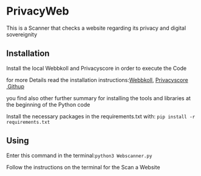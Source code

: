 # PrivacyWeb
This is a Scanner that checks a website regarding its privacy and digital sovereignity
## Installation
Install the local Webbkoll and Privacyscore in order to execute the Code

for more Details read the installation instructions:[Webbkoll](https://codeberg.org/dataskydd.net/webbkoll), [Privacyscore](https://github.com/PrivacyScore/privacyscanner) ,[Githup](https://github.com/maalja)

you find also other further summary for installing the tools and libraries at the beginning of the Python code

Install the necessary packages in the requirements.txt with: `pip install -r requirements.txt`
## Using

Enter this command in the terminal:`python3 Webscanner.py`

Follow the instructions on the terminal for the Scan a Website

